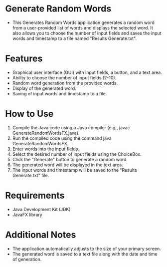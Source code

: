 # Generate Random Words

- This Generates Random Words application generates a random word from a user-provided list of words and displays the selected word. It also allows you to choose the number of input fields and saves the input words and timestamp to a file named "Results Generate.txt".

# Features
- Graphical user interface (GUI) with input fields, a button, and a text area.
- Ability to choose the number of input fields (2-10).
- Random word generation from the provided words.
- Display of the generated word.
- Saving of input words and timestamp to a file.

# How to Use
1. Compile the Java code using a Java compiler (e.g., javac GenerateRandomWordsFX.java).
2. Run the compiled code using the command java GenerateRandomWordsFX.
3. Enter words into the input fields.
4. Select the desired number of input fields using the ChoiceBox.
5. Click the "Generate" button to generate a random word.
6. The generated word will be displayed in the text area.
7. The input words and timestamp will be saved to the "Results Generate.txt" file.

# Requirements
- Java Development Kit (JDK)
- JavaFX library

# Additional Notes
- The application automatically adjusts to the size of your primary screen.
- The generated word is saved to a text file along with the date and time of generation.